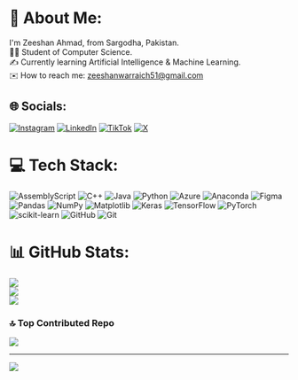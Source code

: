 # 💫 About Me:
I'm Zeeshan Ahmad, from Sargodha, Pakistan.<br>🧑‍🎓 Student of Computer Science.<br>✍️ Currently learning Artificial Intelligence &  Machine Learning.<br>✉️ How to reach me:  zeeshanwarraich51@gmail.com


## 🌐 Socials:
[![Instagram](https://img.shields.io/badge/Instagram-%23E4405F.svg?logo=Instagram&logoColor=white)](https://instagram.com/zeeshier) [![LinkedIn](https://img.shields.io/badge/LinkedIn-%230077B5.svg?logo=linkedin&logoColor=white)](https://linkedin.com/in/zeeshier) [![TikTok](https://img.shields.io/badge/TikTok-%23000000.svg?logo=TikTok&logoColor=white)](https://tiktok.com/@zeeshier) [![X](https://img.shields.io/badge/X-black.svg?logo=X&logoColor=white)](https://x.com/zeeshier) 

# 💻 Tech Stack:
![AssemblyScript](https://img.shields.io/badge/assembly%20script-%23000000.svg?style=for-the-badge&logo=assemblyscript&logoColor=white) ![C++](https://img.shields.io/badge/c++-%2300599C.svg?style=for-the-badge&logo=c%2B%2B&logoColor=white) ![Java](https://img.shields.io/badge/java-%23ED8B00.svg?style=for-the-badge&logo=openjdk&logoColor=white) ![Python](https://img.shields.io/badge/python-3670A0?style=for-the-badge&logo=python&logoColor=ffdd54) ![Azure](https://img.shields.io/badge/azure-%230072C6.svg?style=for-the-badge&logo=microsoftazure&logoColor=white) ![Anaconda](https://img.shields.io/badge/Anaconda-%2344A833.svg?style=for-the-badge&logo=anaconda&logoColor=white) ![Figma](https://img.shields.io/badge/figma-%23F24E1E.svg?style=for-the-badge&logo=figma&logoColor=white) ![Pandas](https://img.shields.io/badge/pandas-%23150458.svg?style=for-the-badge&logo=pandas&logoColor=white) ![NumPy](https://img.shields.io/badge/numpy-%23013243.svg?style=for-the-badge&logo=numpy&logoColor=white) ![Matplotlib](https://img.shields.io/badge/Matplotlib-%23ffffff.svg?style=for-the-badge&logo=Matplotlib&logoColor=black) ![Keras](https://img.shields.io/badge/Keras-%23D00000.svg?style=for-the-badge&logo=Keras&logoColor=white) ![TensorFlow](https://img.shields.io/badge/TensorFlow-%23FF6F00.svg?style=for-the-badge&logo=TensorFlow&logoColor=white) ![PyTorch](https://img.shields.io/badge/PyTorch-%23EE4C2C.svg?style=for-the-badge&logo=PyTorch&logoColor=white) ![scikit-learn](https://img.shields.io/badge/scikit--learn-%23F7931E.svg?style=for-the-badge&logo=scikit-learn&logoColor=white) ![GitHub](https://img.shields.io/badge/github-%23121011.svg?style=for-the-badge&logo=github&logoColor=white) ![Git](https://img.shields.io/badge/git-%23F05033.svg?style=for-the-badge&logo=git&logoColor=white)
# 📊 GitHub Stats:
![](https://github-readme-stats.vercel.app/api?username=zeeshier&theme=transparent&hide_border=false&include_all_commits=false&count_private=false)<br/>
![](https://github-readme-streak-stats.herokuapp.com/?user=zeeshier&theme=transparent&hide_border=false)<br/>
![](https://github-readme-stats.vercel.app/api/top-langs/?username=zeeshier&theme=transparent&hide_border=false&include_all_commits=false&count_private=false&layout=compact)

### 🔝 Top Contributed Repo
![](https://github-contributor-stats.vercel.app/api?username=zeeshier&limit=5&theme=transparent&combine_all_yearly_contributions=true)

---
[![](https://visitcount.itsvg.in/api?id=zeeshier&icon=0&color=0)](https://visitcount.itsvg.in)

<!-- Proudly created with GPRM ( https://gprm.itsvg.in ) -->
